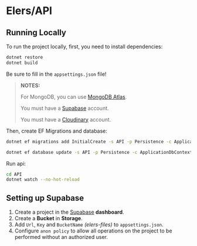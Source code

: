 # Elers/API

## Running Locally

To run the project locally, first, you need to install dependencies:

```sh
dotnet restore
dotnet build
```

Be sure to fill in the `appsettings.json` file!

> **NOTES:**
>
> For MongoDB, you can use [MongoDB Atlas](https://www.mongodb.com/docs/atlas).
>
> You must have a [Supabase](https://supabase.com/) account.
>
> You must have a [Cloudinary](https://cloudinary.com/) account.

Then, create EF Migrations and database:

```sh
dotnet ef migrations add InitialCreate -s API -p Persistence -c ApplicationDbContext -o Migrations/ApplicationDb

dotnet ef database update -s API -p Persistence -c ApplicationDbContext
```

Run api:

```sh
cd API
dotnet watch --no-hot-reload
```

## Setting up Supabase

1. Create a project in the [Supabase](https://supabase.com/) **dashboard**.
2. Create a **Bucket** in **Storage**.
3. Add `Url`, `Key` and `BucketName` _(elers-files)_ to `appsettings.json`.
4. Configure `anon policy` to allow all operations on the project to be performed without an authorized user.
